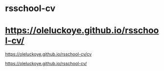 # rsschool-cv

https://oleluckoye.github.io/rsschool-cv/
=======

https://oleluckoye.github.io/rsschool-cv/cv

https://oleluckoye.github.io/rsschool-cv/

